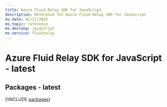 ```yaml
---
title: Azure Fluid Relay SDK for JavaScript
description: Reference for Azure Fluid Relay SDK for JavaScript
ms.date: 02/17/2025
ms.topic: reference
ms.devlang: javascript
ms.service: fluidrelay
---
```

# Azure Fluid Relay SDK for JavaScript - latest
## Packages - latest
[!INCLUDE [packages](fluid-relay-index.md)]